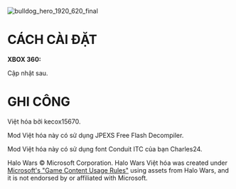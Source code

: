 ![bulldog_hero_1920_620_final](https://halowarsvh.vercel.app/img/bulldog_hero_1920_620_final.png)
# CÁCH CÀI ĐẶT
**XBOX 360:**

Cập nhật sau.

# GHI CÔNG
Việt hóa bởi kecox15670.

Mod Việt hóa này có sử dụng JPEXS Free Flash Decompiler.

Mod Việt hóa này có sử dụng font Conduit ITC của bạn Charles24.

Halo Wars © Microsoft Corporation. Halo Wars Việt hóa was created under [Microsoft's "Game Content Usage Rules"](https://www.xbox.com/en-us/developers/rules) using assets from Halo Wars, and it is not endorsed by or affiliated with Microsoft.
